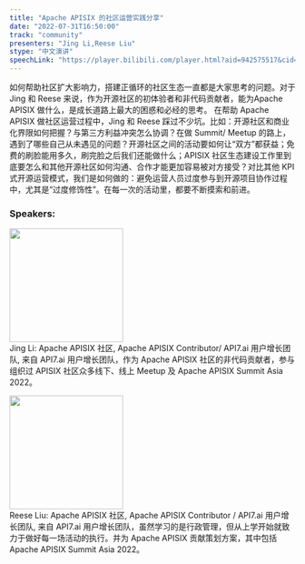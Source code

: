 ```yaml
---
title: "Apache APISIX 的社区运营实践分享"
date: "2022-07-31T16:50:00"
track: "community"
presenters: "Jing Li,Reese Liu"
stype: "中文演讲"
speechLink: "https://player.bilibili.com/player.html?aid=942575517&cid=817760221&page=1"
---
```

如何帮助社区扩大影响力，搭建正循环的社区生态一直都是大家思考的问题。对于 Jing 和 Reese 来说，作为开源社区的初体验者和非代码贡献者，能为Apache APISIX 做什么，是成长道路上最大的困惑和必经的思考。
在帮助 Apache APISIX 做社区运营过程中，Jing 和 Reese 踩过不少坑。比如：开源社区和商业化界限如何把握？与第三方利益冲突怎么协调？在做 Summit/ Meetup 的路上，遇到了哪些自己从未遇见的问题？开源社区之间的活动要如何让“双方”都获益；免费的刷脸能用多久，刷完脸之后我们还能做什么；APISIX 社区生态建设工作里到底要怎么和其他开源社区如何沟通、合作才能更加容易被对方接受？对比其他 KPI 式开源运营模式，我们是如何做的：避免运营人员过度参与到开源项目协作过程中，尤其是“过度修饰性”。在每一次的活动里，都要不断摸索和前进。
 ### Speakers: 
 <img src="images/speaker/1058.png" width="200" /><br>Jing Li: Apache APISIX 社区, Apache APISIX Contributor/ API7.ai 用户增长团队, 来自 API7.ai 用户增长团队，作为 Apache APISIX 社区的非代码贡献者，参与组织过 APISIX 社区众多线下、线上 Meetup 及 Apache APISIX Summit Asia 2022。

 <img src="images/speaker/1058_2.png" width="200" /><br>Reese Liu: Apache APISIX 社区, Apache APISIX Contributor / API7.ai 用户增长团队, 来自 API7.ai 用户增长团队，虽然学习的是行政管理，但从上学开始就致力于做好每一场活动的执行。并为 Apache APISIX 贡献策划方案，其中包括 Apache APISIX Summit Asia 2022。

 